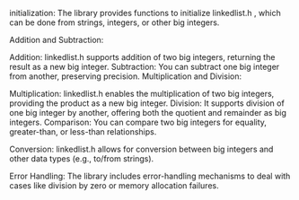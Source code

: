 initialization: The library provides functions to initialize linkedlist.h , which can be done from strings, integers, or other big integers.

Addition and Subtraction:

Addition: linkedlist.h supports addition of two big integers, returning the result as a new big integer.
Subtraction: You can subtract one big integer from another, preserving precision.
Multiplication and Division:

Multiplication: linkedlist.h  enables the multiplication of two big integers, providing the product as a new big integer.
Division: It supports division of one big integer by another, offering both the quotient and remainder as big integers.
Comparison: You can compare two big integers for equality, greater-than, or less-than relationships.

Conversion: linkedlist.h  allows for conversion between big integers and other data types (e.g., to/from strings).

Error Handling: The library includes error-handling mechanisms to deal with cases like division by zero or memory allocation failures.
